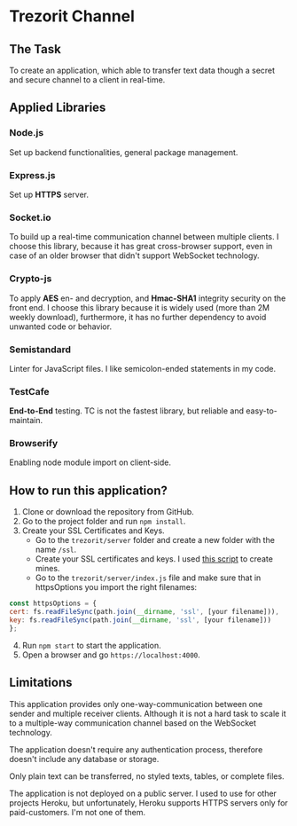 # Trezorit Channel
## The Task
To create an application, which able to transfer text data though a secret and secure channel to a client in real-time.
## Applied Libraries
### Node.js
Set up backend functionalities, general package management.
### Express.js
Set up **HTTPS** server.
### Socket.io
To build up a real-time communication channel between multiple clients. I choose this library, because it has great cross-browser support, even in case of an older browser that didn't support WebSocket technology.
### Crypto-js
To apply **AES** en- and decryption, and **Hmac-SHA1** integrity security on the front end. I choose this library because it is widely used (more than 2M weekly download), furthermore, it has no further dependency to avoid unwanted code or behavior. 
### Semistandard
Linter for JavaScript files. I like semicolon-ended statements in my code. 
### TestCafe
**End-to-End** testing. TC is not the fastest library, but reliable and easy-to-maintain.
### Browserify
Enabling node module import on client-side.
## How to run this application?
1. Clone or download the repository from GitHub.
2. Go to the project folder and run `npm install`.
3. Create your SSL Certificates and Keys.
    * Go to the `trezorit/server` folder and create a new folder with the name `/ssl`.
    * Create your SSL certificates and keys. I used [this script](https://gist.github.com/bjanderson/075fadfccdd12623ab935e57eff58eb4) to create mines.
    * Go to the `trezorit/server/index.js` file and make sure that in httpsOptions you import the right filenames:
  ```javascript
  const httpsOptions = {
  cert: fs.readFileSync(path.join(__dirname, 'ssl', [your filename])),
  key: fs.readFileSync(path.join(__dirname, 'ssl', [your filename]))
  };
  ```
4. Run `npm start` to start the application.
5. Open a browser and go `https://localhost:4000`.
## Limitations
This application provides only one-way-communication between one sender and multiple receiver clients. Although it is not a hard task to scale it to a multiple-way communication channel based on the WebSocket technology.

The application doesn't require any authentication process, therefore doesn't include any database or storage.

Only plain text can be transferred, no styled texts, tables, or complete files.

The application is not deployed on a public server. I used to use for other projects Heroku, but unfortunately, Heroku supports HTTPS servers only for paid-customers. I'm not one of them. 